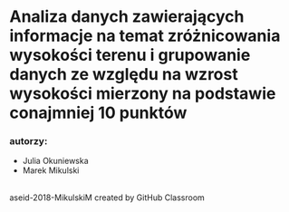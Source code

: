 # Analiza danych zawierających informacje na temat zróżnicowania wysokości terenu i grupowanie danych ze względu na wzrost wysokości mierzony na podstawie conajmniej 10 punktów


### autorzy:
- Julia Okuniewska
- Marek Mikulski

\
aseid-2018-MikulskiM created by GitHub Classroom
